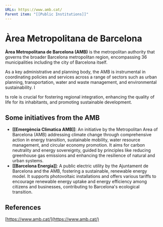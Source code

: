 ```yaml
---
URLs: https://www.amb.cat/
Parent item: "[[Public Institutions]]"
---
```

# Àrea Metropolitana de Barcelona

**Àrea Metropolitana de Barcelona (AMB)** is the metropolitan authority that governs the broader Barcelona metropolitan region, encompassing 36 municipalities including the city of Barcelona itself. 

As a key administrative and planning body, the AMB is instrumental in coordinating policies and services across a range of sectors such as urban planning, transportation, water and waste management, and environmental sustainability. I

ts role is crucial for fostering regional integration, enhancing the quality of life for its inhabitants, and promoting sustainable development.

## Some initiatives from the AMB

- **[[Emergència Climatica AMB]]**: An initiative by the Metropolitan Area of Barcelona (AMB) addressing climate change through comprehensive action in energy transition, sustainable mobility, water resource management, and circular economy promotion. It aims for carbon neutrality and energy sovereignty, guided by principles like reducing greenhouse gas emissions and enhancing the resilience of natural and urban systems.
- **[[Barcelona Energia]]**: A public electric utility by the Ajuntament de Barcelona and the AMB, fostering a sustainable, renewable energy model. It supports photovoltaic installations and offers various tariffs to encourage renewable energy uptake and energy efficiency among citizens and businesses, contributing to Barcelona's ecological transition.

## References

[https://www.amb.cat/](https://www.amb.cat/)